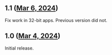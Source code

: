 ## 1.1 ([Mar 6, 2024](https://github.com/ramensoftware/windhawk-mods/blob/6b21d55073284b9b1a59b2b1ca2b6cbf91fb0f05/mods/classic-file-picker-dialog.wh.cpp))

Fix work in 32-bit apps. Previous version did not.

## 1.0 ([Mar 4, 2024](https://github.com/ramensoftware/windhawk-mods/blob/74fc53071eee5acd488a5ca6c946da9a64dd7044/mods/classic-file-picker-dialog.wh.cpp))

Initial release.
